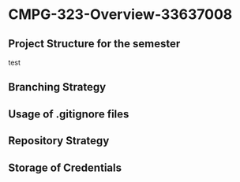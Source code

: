 # CMPG-323-Overview-33637008
## Project Structure for the semester
test
## Branching Strategy
## Usage of .gitignore files
## Repository Strategy
## Storage of Credentials
